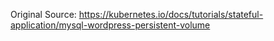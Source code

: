 Original Source: https://kubernetes.io/docs/tutorials/stateful-application/mysql-wordpress-persistent-volume
